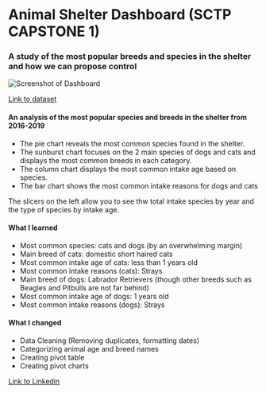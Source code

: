 # Animal Shelter Dashboard (SCTP CAPSTONE 1)

### A study of the most popular breeds and species in the shelter and how we can propose control 

![Screenshot of Dashboard](https://i.gyazo.com/02dcc8790877663f76cfa06ea3bf0759.png)

[Link to dataset](https://www.kaggle.com/datasets/thedevastator/analyzing-adoption-trends-at-the-bloomington-ani?resource=download)

#### An analysis of the most popular species and breeds in the shelter from 2016-2019
- The pie chart reveals the most common species found in the shelter. 
- The sunburst chart focuses on the 2 main species of dogs and cats and displays the most common breeds in each category. 
- The column chart displays the most common intake age based on species. 
- The bar chart shows the most common intake reasons for dogs and cats 

The slicers on the left allow you to see thw total intake species by year and the type of species by intake age. 

#### What I learned
- Most common species: cats and dogs (by an overwhelming margin)
- Main breed of cats: domestic short haired cats 
- Most common intake age of cats: less than 1 years old
- Most common intake reasons (cats): Strays 
- Main breed of dogs: Labrador Retrievers (though other breeds such as Beagles and Pitbulls are not far behind)
- Most common intake age of dogs: 1 years old
- Most common intake reasons (dogs): Strays 

#### What I changed 
- Data Cleaning (Removing duplicates, formatting dates)
- Categorizing animal age and breed names 
- Creating pivot table 
- Creating pivot charts

[Link to Linkedin](https://www.linkedin.com/in/esther-ng-22882772)
